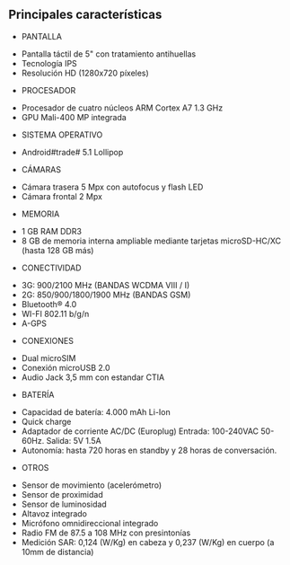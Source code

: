 ## Principales características

+ PANTALLA
- Pantalla táctil de 5" con tratamiento antihuellas
- Tecnología IPS
- Resolución HD (1280x720 píxeles)

+ PROCESADOR
- Procesador de cuatro núcleos ARM Cortex A7 1.3 GHz
- GPU Mali-400 MP integrada

+ SISTEMA OPERATIVO
-  Android#trade# 5.1 Lollipop

+ CÁMARAS
- Cámara trasera 5 Mpx con autofocus y flash LED
- Cámara frontal 2 Mpx

+ MEMORIA
- 1 GB RAM DDR3
- 8 GB de memoria interna ampliable mediante tarjetas microSD-HC/XC (hasta 128 GB más)

+ CONECTIVIDAD
- 3G: 900/2100 MHz (BANDAS WCDMA VIII / I)
- 2G: 850/900/1800/1900 MHz (BANDAS GSM)
- Bluetooth® 4.0
- WI-FI 802.11 b/g/n
- A-GPS

+ CONEXIONES
- Dual microSIM
- Conexión microUSB 2.0
- Audio Jack 3,5 mm con estandar CTIA

+ BATERÍA
- Capacidad de batería: 4.000 mAh Li-Ion
- Quick charge
- Adaptador de corriente AC/DC (Europlug) Entrada: 100-240VAC 50-60Hz. Salida: 5V 1.5A
- Autonomía: hasta 720 horas en standby y 28 horas de conversación.

+ OTROS
- Sensor de movimiento (acelerómetro)
- Sensor de proximidad
- Sensor de luminosidad
- Altavoz integrado
- Micrófono omnidireccional integrado
- Radio FM de 87.5 a 108 MHz con presintonías
- Medición SAR: 0,124 (W/Kg) en cabeza y 0,237 (W/Kg) en cuerpo (a 10mm de distancia)

